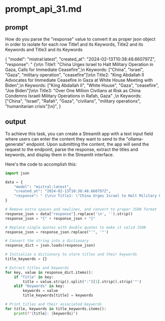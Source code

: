 # prompt_api_31.md

## prompt
How do you parse the "response" value to convert it as proper json object in order to isolate for each row Title1 and its Keywords,  Title2 and its Keywords and Title3 and its Keywords

{
  "model": "mistral:latest",
  "created_at": "2024-02-13T10:38:48.660797Z",
  "response": " {\n\n Title1: \"China Urges Israel to Halt Military Operation in Gaza, Calls for Immediate Ceasefire\",\n Keywords: [\"China\", \"Israel\", \"Gaza\", \"military operation\", \"ceasefire\"]\n\n Title2: \"King Abdallah II Advocates for Immediate Ceasefire in Gaza at White House Meeting with Biden\",\n Keywords: [\"King Abdallah II\", \"White House\", \"Gaza\", \"ceasefire\", \"Joe Biden\"]\n\n Title3: \"Over One Million Civilians at Risk as China Condemns Israeli Military Operations in Rafah, Gaza\" ,\n Keywords: [\"China\", \"Israel\", \"Rafah\", \"Gaza\", \"civilians\", \"military operations\", \"humanitarian crisis\"]\n}",
}


## output

To achieve this task, you can create a Streamlit app with a text input field where users can enter the content they want to send to the "ollama-generate" endpoint. Upon submitting the content, the app will send the request to the endpoint, parse the response, extract the titles and keywords, and display them in the Streamlit interface.

Here's the code to accomplish this:

```python
import json

data = {
    "model": "mistral:latest",
    "created_at": "2024-02-13T10:38:48.660797Z",
    "response": " {\n\n Title1: \"China Urges Israel to Halt Military Operation in Gaza, Calls for Immediate Ceasefire\",\n Keywords: [\"China\", \"Israel\", \"Gaza\", \"military operation\", \"ceasefire\"]\n\n Title2: \"King Abdallah II Advocates for Immediate Ceasefire in Gaza at White House Meeting with Biden\",\n Keywords: [\"King Abdallah II\", \"White House\", \"Gaza\", \"ceasefire\", \"Joe Biden\"]\n\n Title3: \"Over One Million Civilians at Risk as China Condemns Israeli Military Operations in Rafah, Gaza\" ,\n Keywords: [\"China\", \"Israel\", \"Rafah\", \"Gaza\", \"civilians\", \"military operations\", \"humanitarian crisis\"]\n}"
}

# Remove extra spaces and newlines, and convert to proper JSON format
response_json = data["response"].replace('\n', '').strip()
response_json = "{" + response_json + "}"

# Replace single quotes with double quotes to make it valid JSON
response_json = response_json.replace("'", '"')

# Convert the string into a dictionary
response_dict = json.loads(response_json)

# Initialize a dictionary to store titles and their keywords
title_keywords = {}

# Extract titles and keywords
for key, value in response_dict.items():
    if "Title" in key:
        title = value.strip().split(":")[1].strip().strip('"')
    elif "Keywords" in key:
        keywords = value
        title_keywords[title] = keywords

# Print titles and their associated keywords
for title, keywords in title_keywords.items():
    print(f"{title}: {keywords}")


